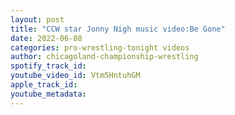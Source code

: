 ```yaml
---
layout: post
title: "CCW star Jonny Nigh music video:Be Gone"
date: 2022-06-08
categories: pro-wrestling-tonight videos
author: chicagoland-championship-wrestling
spotify_track_id: 
youtube_video_id: Vtm5HntuhGM
apple_track_id: 
youtube_metadata: 
---
```


